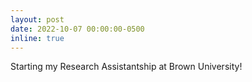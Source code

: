 ```yaml
---
layout: post
date: 2022-10-07 00:00:00-0500
inline: true
---
```


Starting my Research Assistantship at Brown University!
